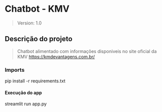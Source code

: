 # Chatbot - KMV

> Version: 1.0

## Descrição do projeto

> Chatbot alimentado com informações disponiveis no site oficial da KMV https://kmdevantagens.com.br/

### Imports

pip install -r requirements.txt

#### Execução do app

streamlit run app.py